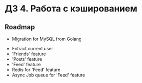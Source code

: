 # ДЗ 4. Работа с кэшированием

## Roadmap

+ Migration for MySQL from Golang
- Extract current user
- 'Friends' feature
- 'Posts' feature
- 'Feed' feature
- Redis for 'Feed' feature
- Async Job queue for 'Feed' feature